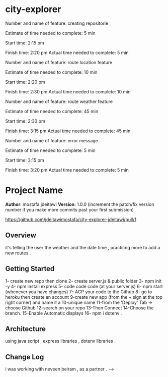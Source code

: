 # city-explorer

Number and name of feature: creating repositorie 

Estimate of time needed to complete: 5 min

Start time: 2:15 pm

Finish time: 2:20 pm
Actual time needed to complete: 5 min 

Number and name of feature: route location feature  

Estimate of time needed to complete: 10 min

Start time: 2:20 pm

Finish time: 2:30 pm
Actual time needed to complete: 10 min 

Number and name of feature: route weather feature

Estimate of time needed to complete: 45 min 

Start time: 2:30 pm

Finish time: 3:15 pm
Actual time needed to complete: 45 min 

Number and name of feature: error message  

Estimate of time needed to complete: 5 min 

Start time: 3:15 pm

Finish time: 3:20 pm
Actual time needed to complete: 5 min 

# Project Name

**Author**: mostafa jdeitawi
**Version**: 1.0.0 (increment the patch/fix version number if you make more commits past your first submission)

https://github.com/jdeitawimostafa/city-explorer-jdeitawi/pull/1

## Overview
<!-- Provide a high level overview of what this application is and why you are building it, beyond the fact that it's an assignment for this class. (i.e. What's your problem domain?) -->

it's telling the user the weather and the date time , practicng more to add a new routes . 

## Getting Started
<!-- What are the steps that a user must take in order to build this app on their own machine and get it running? -->
1- create new repo then clone
2- create server.js & public folder
3- npm init -y
4- npm install express
5- code code code (at your server.js)
6- npm start (whenever you have changes)
7- ACP your code to the Github
8- go to heroku then create an account
9-create new app (from the + sign at the top right corner) and name it a 10-unique name
11-from the 'Deploy' Tab -> choose Github
12-search on your repo
13-Then Connect
14-Choose the branch.
15-Enable Automatic displays
16- npm i dotenv .

## Architecture
<!-- Provide a detailed description of the application design. What technologies (languages, libraries, etc) you're using, and any other relevant design information. -->

using java script ,  express libraries , dotenv libraries . 

## Change Log
<!-- Use this area to document the iterative changes made to your application as each feature is successfully implemented. Use time stamps. Here's an examples:

01-01-2001 4:59pm - Application now has a fully-functional express server, with a GET route for the location resource.>


i described every feature upove of the page .




## Credits and Collaborations
<!-- Give credit (and a link) to other people or resources that helped you build this application. -->
i was working with neveen beiram , as a partner .
-->




